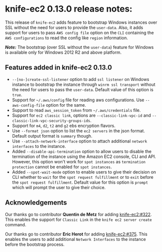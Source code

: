 <!---
This file is reset every time a new release is done. The contents of this file are for the currently unreleased version.

Example Note:

## Example Heading
Details about the thing that changed that needs to get included in the Release Notes in markdown.
-->
# knife-ec2 0.13.0 release notes:

This release of `knife-ec2` adds feature to bootstrap Windows instances over SSL without the need for users to provide the `user-data`. Also, it adds support for users to pass `AWS config file` option on the `CLI` containing the `AWS configurations` to read the config like `region` information.

***Note:*** The bootstrap (over SSL without the `user-data`) feature for Windows is available only for Windows 2012 R2 and above platform.


## Features added in knife-ec2 0.13.0

* `--[no-]create-ssl-listener` option to add `ssl listener` on Windows instance to bootstrap the instance through `winrm ssl transport` without the need for users to pass the `user-data`. Default value of this option is `true`.
* Support for `~/.aws/config` file for reading aws configurations. Use `--aws-config-file` option for the same.
* Support to read `aws_session_token` from `~/.aws/credentials` file.
* Support for `ec2 classic link`, options are `--classic-link-vpc-id` and `--classic-link-vpc-security-groups-ids`.
* Support for `m4`, `d2`, `t2` and `g2` ebs encryption flavors.
* Use `--format json` option to list the `ec2 servers` in the json format. Default output format is `summary` though.
* Use `--attach-network-interface` option to attach additional `network interfaces` to the instance.
* Added `--disable-api-termination` option to allow users to disable the termination of the instance using the Amazon EC2 console, CLI and API. However, this option won't work for `spot instances` as `termination protection` cannot be enabled for `spot instances`.
* Added `--spot-wait-mode` option to enable users to give their decision on CLI whether to `wait` for the `spot request fulfillment` or to `exit` before the `spot request fulfillment`. Default value for this option is `prompt` which will prompt the user to give their choice.

## Acknowledgements

Our thanks go to contributor **Quentin de Metz** for adding
[knife-ec2:#322](https://github.com/chef/knife-ec2/pull/322). This
enables the support for `Classic Link` in the `knife ec2 server create` command.

Our thanks go to contributor **Eric Herot** for adding
[knife-ec2:#375](https://github.com/chef/knife-ec2/pull/375). This
enables the users to add additional `Network Interfaces` to the instance before the bootstrap process.

